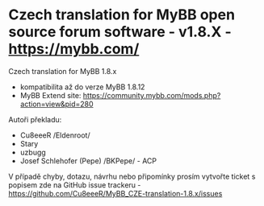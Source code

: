 Czech translation for MyBB open source forum software - v1.8.X - https://mybb.com/
========================================

Czech translation for MyBB 1.8.x

- kompatibilita až do verze MyBB 1.8.12
- MyBB Extend site: https://community.mybb.com/mods.php?action=view&pid=280

Autoři překladu:
- Cu8eeeR /Eldenroot/
- Stary
- uzbugg
- Josef Schlehofer (Pepe) /BKPepe/ - ACP

V případě chyby, dotazu, návrhu nebo připomínky prosím vytvořte ticket s popisem zde na GitHub issue trackeru - https://github.com/Cu8eeeR/MyBB_CZE-translation-1.8.x/issues
